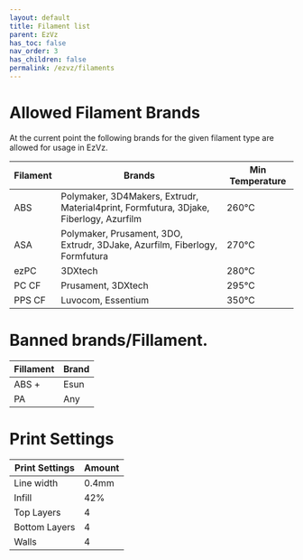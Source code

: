 ```yaml
---
layout: default
title: Filament list
parent: EzVz
has_toc: false
nav_order: 3
has_children: false
permalink: /ezvz/filaments
---
```


# Allowed Filament Brands

At the current point the following brands for the given filament type are allowed for usage in EzVz.

| Filament      | Brands                     | Min Temperature   |
| -----------   | -----------                | --------          |
| ABS           | Polymaker, 3D4Makers, Extrudr, Material4print, Formfutura, 3Djake, Fiberlogy, Azurfilm                 |   260°C           | 
| ASA           | Polymaker, Prusament, 3DO, Extrudr, 3DJake, Azurfilm, Fiberlogy, Formfutura                            |   270°C           |
| ezPC          | 3DXtech                                                                                                |   280°C           |
| PC CF         | Prusament, 3DXtech                                                                                     |   295°C           |
| PPS CF        | Luvocom, Essentium                                                                                     |   350°C           |

# Banned brands/Fillament.

|Fillament| Brand|
|---------|------|
|ABS +    | Esun |
|PA       | Any  |

# Print Settings
|Print Settings| Amount|
|---|---|
|Line width | 0.4mm|
|Infill|42% |
| Top Layers| 4 |
| Bottom Layers| 4 |
| Walls | 4  
